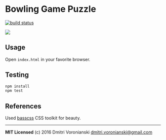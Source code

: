 # Bowling Game Puzzle

[![build status](http://img.shields.io/travis/voronianski-on-games/bowling-game.svg?style=flat)](https://travis-ci.org/voronianski-on-games/bowling-game)

![](https://raw.githubusercontent.com/voronianski/bowling-game/master/demo.gif)

## Usage

Open `index.html` in your favorite browser.

## Testing

```bash
npm install
npm test
```

## References

Used [basscss](http://www.basscss.com/) CSS toolkit for beauty.

---

**MIT Licensed** (c) 2016 Dmitri Voronianski <dmitri.voronianski@gmail.com>
